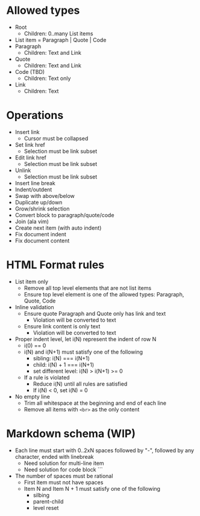 # Allowed types

- Root
  - Children: 0..many List items
- List item = Paragraph | Quote | Code
- Paragraph
  - Children: Text and Link
- Quote
  - Children: Text and Link
- Code (TBD)
  - Children: Text only
- Link
  - Children: Text

# Operations

- Insert link
  - Cursor must be collapsed
- Set link href
  - Selection must be link subset
- Edit link href
  - Selection must be link subset
- Unlink
  - Selection must be link subset
- Insert line break
- Indent/outdent
- Swap with above/below
- Duplicate up/down
- Grow/shrink selection
- Convert block to paragraph/quote/code
- Join (ala vim)
- Create next item (with auto indent)
- Fix document indent
- Fix document content

# HTML Format rules

- List item only
  - Remove all top level elements that are not list items
  - Ensure top level element is one of the allowed types: Paragraph, Quote, Code
- Inline validation
  - Ensure quote Paragraph and Quote only has link and text
    - Violation will be converted to text
  - Ensure link content is only text
    - Violation will be converted to text
- Proper indent level, let i(N) represent the indent of row N
  - i(0) == 0
  - i(N) and i(N+1) must satisfy one of the following
    - sibling: i(N) === i(N+1)
    - child: i(N) + 1 === i(N+1)
    - set different level: i(N) > i(N+1) >= 0
  - If a rule is violated
    - Reduce i(N) until all rules are satisfied
    - If i(N) < 0, set i(N) = 0
- No empty line
  - Trim all whitespace at the beginning and end of each line
  - Remove all items with `<br>` as the only content

# Markdown schema (WIP)

- Each line must start with 0..2xN spaces followed by "-", followed by any character, ended with linebreak
  - Need solution for multi-line item
  - Need solution for code block ```
- The number of spaces must be rational
  - First item must not have spaces
  - Item N and Item N + 1 must satisfy one of the following
    - silbing
    - parent-child
    - level reset

